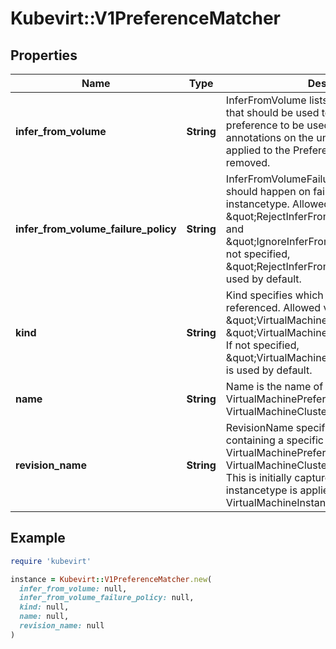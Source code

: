 # Kubevirt::V1PreferenceMatcher

## Properties

| Name | Type | Description | Notes |
| ---- | ---- | ----------- | ----- |
| **infer_from_volume** | **String** | InferFromVolume lists the name of a volume that should be used to infer or discover the preference to be used through known annotations on the underlying resource. Once applied to the PreferenceMatcher this field is removed. | [optional] |
| **infer_from_volume_failure_policy** | **String** | InferFromVolumeFailurePolicy controls what should happen on failure when preference the instancetype. Allowed values are: \&quot;RejectInferFromVolumeFailure\&quot; and \&quot;IgnoreInferFromVolumeFailure\&quot;. If not specified, \&quot;RejectInferFromVolumeFailure\&quot; is used by default. | [optional] |
| **kind** | **String** | Kind specifies which preference resource is referenced. Allowed values are: \&quot;VirtualMachinePreference\&quot; and \&quot;VirtualMachineClusterPreference\&quot;. If not specified, \&quot;VirtualMachineClusterPreference\&quot; is used by default. | [optional] |
| **name** | **String** | Name is the name of the VirtualMachinePreference or VirtualMachineClusterPreference | [optional] |
| **revision_name** | **String** | RevisionName specifies a ControllerRevision containing a specific copy of the VirtualMachinePreference or VirtualMachineClusterPreference to be used. This is initially captured the first time the instancetype is applied to the VirtualMachineInstance. | [optional] |

## Example

```ruby
require 'kubevirt'

instance = Kubevirt::V1PreferenceMatcher.new(
  infer_from_volume: null,
  infer_from_volume_failure_policy: null,
  kind: null,
  name: null,
  revision_name: null
)
```

